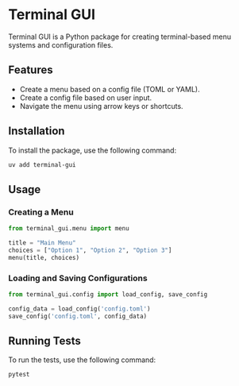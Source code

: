 # Terminal GUI

Terminal GUI is a Python package for creating terminal-based menu systems and configuration files.

## Features

- Create a menu based on a config file (TOML or YAML).
- Create a config file based on user input.
- Navigate the menu using arrow keys or shortcuts.

## Installation

To install the package, use the following command:

```bash
uv add terminal-gui
```

## Usage

### Creating a Menu

```python
from terminal_gui.menu import menu

title = "Main Menu"
choices = ["Option 1", "Option 2", "Option 3"]
menu(title, choices)
```

### Loading and Saving Configurations

```python
from terminal_gui.config import load_config, save_config

config_data = load_config('config.toml')
save_config('config.toml', config_data)
```

## Running Tests

To run the tests, use the following command:

```bash
pytest